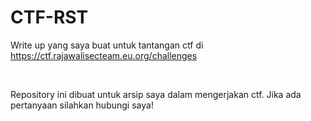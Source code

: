 # CTF-RST

Write up yang saya buat untuk tantangan ctf di https://ctf.rajawalisecteam.eu.org/challenges

<br>

Repository ini dibuat untuk arsip saya dalam mengerjakan ctf. Jika ada pertanyaan silahkan hubungi saya!
